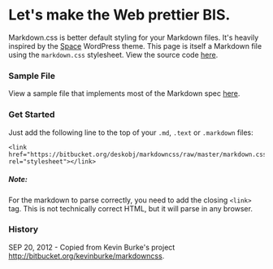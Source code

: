 <link href="https://bitbucket.org/deskobj/markdowncss/raw/master/markdown.css" rel="stylesheet"></link>

# Let's make the Web prettier BIS.

Markdown.css is better default styling for your Markdown files. It's heavily
inspired by the [Space](http://getspace.org) WordPress theme. This page is
itself a Markdown file using the `markdown.css` stylesheet. View the source
code [here](https://bitbucket.org/deskobj/markdowncss/raw/master/markdown.css/index.md).

### Sample File

View a sample file that implements most of the Markdown spec
[here](https://bitbucket.org/deskobj/markdowncss/raw/master/markdown.css/sample.html).

### Get Started

Just add the following line to the top of your `.md`, `.text` or `.markdown`
files:

    <link href="https://bitbucket.org/deskobj/markdowncss/raw/master/markdown.css" rel="stylesheet"></link>

##### Note:

For the markdown to parse correctly, you need to add the closing `<link>`
tag. This is not technically correct HTML, but it will parse in any browser.


### History

SEP 20, 2012 - Copied from Kevin Burke's project <http://bitbucket.org/kevinburke/markdowncss>.
